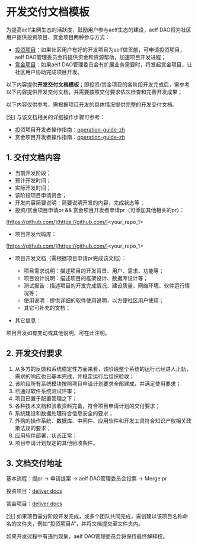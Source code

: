 # 开发交付文档模板

为提高aelf主网生态的活跃度，鼓励用户参与aelf生态的建设，aelf DAO将为社区用户提供投资项目、赏金项目两种参与方式：

* [投资项目](https://github.com/DAO-Testnet/Grants)：如果社区用户有好的开发项目为aelf做贡献，可申请投资项目，aelf DAO管理委员会将提供资金和资源帮助，加速项目开发进程；
* [赏金项目](https://github.com/DAO-Testnet/Bounties)：如果aelf DAO管理委员会有扩展业务需要时，将发起赏金项目，让社区用户协助完成项目开发。

以下内容提供**开发交付文档模板**；即投资/赏金项目的各阶段开发完成后，需参考以下内容提供开发交付文档，并需要按照交付要求依次检查和完善开发成果；

以下内容仅供参考，需根据项目开发的具体情况提供完整的开发交付文档。

[注] 与该文档相关的详细操作步骤可参考：

* 投资项目开发者操作指南：[operation-guide-zh](https://github.com/DAO-Testnet/Grants/blob/master/operation-guide-zh.md)
* 赏金项目开发者操作指南：[operation-guide-zh](https://github.com/DAO-Testnet/Bounties/blob/master/operation-guide-zh.md)

## 1. 交付文档内容
* 当前开发阶段；
* 预计开发时间；
* 实际开发时间；
* 该阶段项目申请资金；
* 开发内容简要说明：简要说明开发的内容，完成状态等；
* 投资/赏金项目申请pr && 赏金项目开发者申请pr（可添加其他相关的pr）：

[https://github.com/](https://github.com/)<your_repo_1>

* 项目开发代码库：

[https://github.com/](https://github.com/)<your_repo_1>

* 项目开发文档（需根据项目申请pr完成该文档）：
  * 项目需求说明：描述项目的开发背景、用户、需求、功能等；
  * 项目设计说明：描述项目的框架设计、数据库设计等；
  * 测试报告：描述项目的开发完成情况、建设质量、网络环境、软件运行情况等；
  * 使用说明：提供详细的软件使用说明，以方便社区用户使用；
  * 其它可补充的文档；

* 其它信息：

项目开发如有变动或其他说明，可在此注明。

## 2. 开发交付要求
  1. 从多方的反馈和系统稳定性方面来看，该阶段整个系统的运行已经进入正轨，需求的响应也已基本完成，并稳定运行后组织验收；
  2. 该阶段所有系统模块按照项目申请计划要求全部建成，并满足使用要求；
  3. 已通过软件系统测试评审；
  4. 项目已置于配置管理之下；
  5. 各种技术文档和验收资料完备，符合项目申请计划的交付要求；
  6. 系统建设和数据处理符合信息安全的要求；
  7. 外购的操作系统、数据库、中间件、应用软件和开发工具符合知识产权相关政策法规的要求；
  8. 应用软件部署，状态正常；
  9. 项目申请计划规定的其他验收条件。

## 3. 文档交付地址
基本流程：提pr -> 申请提案 -> aelf DAO管理委员会投票 -> Merge pr

投资项目：[deliver docs ](https://github.com/DAO-Testnet/Grants/tree/master/deliver-docs)

赏金项目：[deliver docs ](https://github.com/DAO-Testnet/Bounties/tree/master/deliver-docs)

[注] 如果项目需分阶段开发完成，或多个团队共同完成，需创建以该项目名称命名的文件夹，例如“投资项目A”，并将文档提交至文件夹内。

如果开发过程中有违约现象，aelf DAO管理委员会将保持最终解释权。

